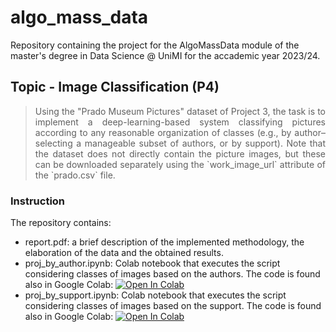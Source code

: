 # algo_mass_data
Repository containing the project for the AlgoMassData module of the master's degree in Data Science @ UniMI for the accademic year 2023/24.

## Topic - Image Classification (P4)

> <p align="justify"> Using the "Prado Museum Pictures" dataset of Project 3, the task is to implement a deep-learning-based system classifying pictures according to any reasonable organization of classes (e.g., by author–selecting a manageable subset of authors, or by support). Note that the dataset does not directly contain the picture images, but these can be downloaded separately using the `work_image_url` attribute of the `prado.csv` file. </p>

### Instruction

The repository contains:
- report.pdf: a brief description of the implemented methodology, the elaboration of the data and the obtained results.
- proj_by_author.ipynb: Colab notebook that executes the script considering classes of images based on the authors. The code is found also in Google Colab: [![Open In Colab](https://colab.research.google.com/assets/colab-badge.svg)](https://colab.research.google.com/drive/1PZKN767Q3umykUFHULIHRwboT60ygZxZ#scrollTo=iw0NAEtvUAT6)
- proj_by_support.ipynb: Colab notebook that executes the script considering classes of images based on the support. The code is found also in Google Colab: [![Open In Colab](https://colab.research.google.com/assets/colab-badge.svg)](https://colab.research.google.com/drive/1zV1bFAUw--8TBnguqF0hxSW7DIlVNSfQ#scrollTo=iw0NAEtvUAT6)
